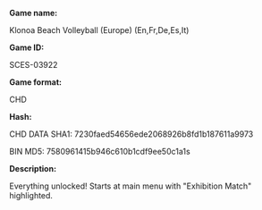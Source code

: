 **Game name:**

Klonoa Beach Volleyball (Europe) (En,Fr,De,Es,It)

**Game ID:**

SCES-03922

**Game format:**

CHD

**Hash:**

CHD DATA SHA1: 7230faed54656ede2068926b8fd1b187611a9973

BIN MD5: 7580961415b946c610b1cdf9ee50c1a1s


**Description:**

Everything unlocked! Starts at main menu with "Exhibition Match" highlighted.